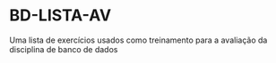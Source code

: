 # BD-LISTA-AV
Uma lista de exercícios usados como treinamento para a avaliação da disciplina de banco de dados

